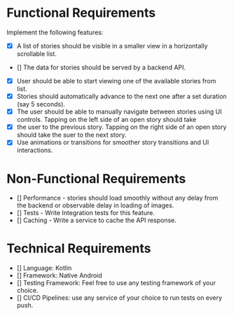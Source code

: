 # Functional Requirements
Implement the following features:
- [x] A list of stories should be visible in a smaller view in a horizontally scrollable list.
- [] The data for stories should be served by a backend API.
- [x] User should be able to start viewing one of the available stories from list.
- [x] Stories should automatically advance to the next one after a set duration (say 5 seconds).
- [x] The user should be able to manually navigate between stories using UI controls. Tapping on the left
side of an open story should take
- [x] the user to the previous story. Tapping on the right side of an open story should take the suer to
the next story.
- [x] Use animations or transitions for smoother story transitions and UI interactions.

# Non-Functional Requirements
- [] Performance - stories should load smoothly without any delay from the backend or observable delay in loading of images.
- [] Tests - Write Integration tests for this feature.
- [] Caching - Write a service to cache the API response.

# Technical Requirements
- [] Language: Kotlin
- [] Framework: Native Android
- [] Testing Framework: Feel free to use any testing framework of your choice.
- [] CI/CD Pipelines: use any service of your choice to run tests on every push.